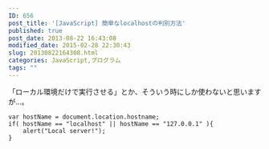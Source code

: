```yaml
---
ID: 656
post_title: '[JavaScript] 簡単なlocalhostの判別方法'
published: true
post_date: 2013-08-22 16:43:08
modified_date: 2015-02-28 22:30:43
slug: 20130822164308.html
categories: JavaScript,プログラム
tags: ""
---
```

「ローカル環境だけで実行させる」とか、そういう時にしか使わないと思いますが…。
<!--more-->
<pre class="language-javascript"><code>var hostName = document.location.hostname;
if( hostName == "localhost" || hostName == "127.0.0.1" ){
    alert("Local server!");
}</code></pre>